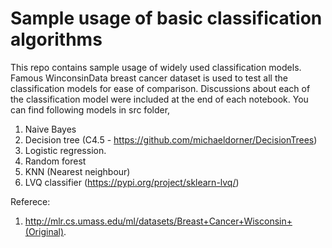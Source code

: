 # Sample usage of basic classification algorithms

This repo contains sample usage of widely used classification models. Famous WinconsinData breast cancer dataset is used to test all the classification models for ease of comparison. Discussions about each of the classification model were included at the end of each notebook. You can find following models in src folder,

1. Naive Bayes
2. Decision tree (C4.5 - https://github.com/michaeldorner/DecisionTrees)
3. Logistic regression.
4. Random forest
5. KNN (Nearest neighbour)
6. LVQ classifier (https://pypi.org/project/sklearn-lvq/)

Referece:
1. http://mlr.cs.umass.edu/ml/datasets/Breast+Cancer+Wisconsin+(Original).
